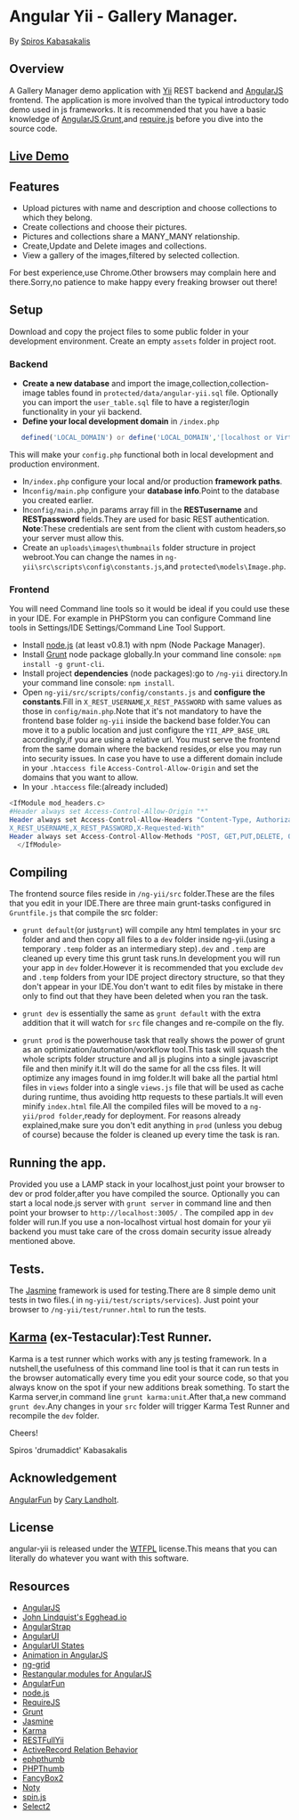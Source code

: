 # Angular Yii - Gallery Manager.
By [Spiros Kabasakalis](http://iws.kabasakalis.gr/)

## Overview
 A Gallery Manager demo application with [Yii](http://www.yiiframework.com/) REST backend and [AngularJS](http://angularjs.org/) frontend.
 The application is more involved than the typical introductory todo demo used in js frameworks.
 It is recommended that you have a basic knowledge of [AngularJS](http://angularjs.org/),[Grunt](http://gruntjs.com/),and [require.js](http://requirejs.org/) before you dive into the source code.

## [Live Demo](http://kabasakalis.tk/ng-yii)

## Features
* Upload pictures with name and description and choose collections to which they belong.
* Create collections and choose their pictures.
* Pictures and collections share a MANY_MANY relationship.
* Create,Update and Delete images and collections.
* View a gallery of the images,filtered by selected collection.

For best experience,use Chrome.Other browsers may complain here and there.Sorry,no patience to make happy every freaking browser out there!

## Setup
Download and copy the project files to some public folder in your development environment.
Create an empty `assets` folder in project root.
### Backend
* **Create a new database** and import the image,collection,collection-image tables found in `protected/data/angular-yii.sql` file.
Optionally you can import the `user_table.sql` file to have a register/login functionality in your yii backend.
* **Define your local development domain** in `/index.php` 

```php 
   defined('LOCAL_DOMAIN') or define('LOCAL_DOMAIN','[localhost or Virtual Host]');
``` 
This will make your `config.php` functional both in local development and production environment.
* In`/index.php` configure your local and/or production **framework paths**.
* In`config/main.php` configure your **database info**.Point to the database you created earlier.
* In`config/main.php`,in params array fill in the **RESTusername** and **RESTpassword** fields.They are used for basic REST authentication.
**Note**:These credentials are sent from the client with custom headers,so your server must allow this.
* Create an `uploads\images\thumbnails` folder structure in project webroot.You can change the names in `ng-yii\src\scripts\config\constants.js`,and `protected\models\Image.php`.

### Frontend
You will need Command line tools so it would be ideal if you could use these in your IDE.
For example in PHPStorm you can configure  Command line tools in Settings/IDE Settings/Command Line Tool Support.

* Install [node.js](http://nodejs.org/) (at least v0.8.1) with npm (Node Package Manager).
* Install  [Grunt](http://gruntjs.com/) node package globally.In your command line console: `npm install -g grunt-cli`.
* Install project **dependencies** (node packages):go to `/ng-yii` directory.In your command line console: `npm install`.
* Open `ng-yii/src/scripts/config/constants.js` and **configure the constants**.Fill in  `X_REST_USERNAME`,`X_REST_PASSWORD`
with same values as those in `config/main.php`.Note that it's not mandatory to have the frontend base folder `ng-yii` inside the backend base
 folder.You can move it to a public location and just configure the `YII_APP_BASE_URL` accordingly,if you are using a relative url.
 You must serve the frontend from the same domain where the backend resides,or else you may run into security issues.
 In case you have to use a different domain include in your `.htaccess file`  `Access-Control-Allow-Origin` 
  and set the domains that you want to allow.
* In your `.htaccess` file:(already included)

```php
<IfModule mod_headers.c>
#Header always set Access-Control-Allow-Origin "*"
Header always set Access-Control-Allow-Headers "Content-Type, Authorization,
X_REST_USERNAME,X_REST_PASSWORD,X-Requested-With"
Header always set Access-Control-Allow-Methods "POST, GET,PUT,DELETE, OPTIONS"
  </IfModule>
```
## Compiling
The frontend source files reside in `/ng-yii/src` folder.These are the files that you edit in your IDE.There are three main grunt-tasks configured in `Gruntfile.js` that
 compile the src folder:
* `grunt default`(or just`grunt`) will compile any html templates in your src folder and and then copy all files to a `dev` folder inside ng-yii.(using a temporary `.temp`
  folder as an intermediary step)`.dev` and `.temp` are cleaned up every time this grunt task runs.In development you will run your app
  in `dev` folder.However it is recommended that you exclude `dev` and `.temp`  folders  from your IDE project directory structure,
  so that they don't appear in your IDE.You don't want to edit files by mistake in there only to find out that they have been deleted when you ran the task.

* `grunt dev` is essentially the same as `grunt default` with the extra addition that it will watch for `src` file changes and re-compile on the fly.
* `grunt prod` is the powerhouse task that really shows the power of grunt as an optimization/automation/workflow tool.This task will squash
 the whole scripts folder structure and all js plugins into a single javascript  file and then minify it.It will do the same for all the css files.
  It will optimize  any images found in img folder.It will bake all the partial html files in `views` folder into a single `views.js` file that will be used as cache during runtime,
 thus avoiding http requests to these partials.It will even minify `index.html` file.All the compiled files will be moved to a `ng-yii/prod folder`,ready for deployment.
 For reasons already explained,make sure you don't edit anything in `prod` (unless you debug of course) because the folder is cleaned up every time the task is ran.


## Running the app.
Provided you use a LAMP stack in your localhost,just point your browser to dev or prod folder,after you have compiled the source.
Optionally you can start a local node.js server with  `grunt server` in command line and then point your browser to `http://localhost:3005/` .
The compiled app in `dev` folder will run.If you use a non-localhost virtual host domain for your yii backend
you must take care of the cross domain security issue already mentioned above.

## Tests.
The [Jasmine](http://pivotal.github.io/jasmine/) framework is used for testing.There are 8 simple demo unit tests in two files.( in `ng-yii/test/scripts/services`).
Just point your browser to  `/ng-yii/test/runner.html` to run the tests.

## [Karma](http://karma-runner.github.io/0.8/index.html) (ex-Testacular):Test Runner.
Karma is a test runner which works with any js testing framework.
In a nutshell,the usefulness of this command line tool is that it can run tests in the browser automatically every time you edit your source code,
so that you always know on the spot if your new additions break something.
To start the Karma server,in command line `grunt karma:unit`.After that,a new command `grunt dev`.Any changes in your `src`
folder will trigger Karma Test Runner and recompile the `dev` folder.

Cheers!

Spiros 'drumaddict' Kabasakalis

## Acknowledgement
[AngularFun](https://github.com/CaryLandholt/AngularFun) by [Cary Landholt](https://github.com/CaryLandholt).

## License
angular-yii  is released under the [WTFPL](http://sam.zoy.org/wtfpl/) license.This means that you can literally do whatever you want with this software.

## Resources
* [AngularJS](http://angularjs.org/)
* [John Lindquist's Egghead.io](http://www.youtube.com/playlist?list=PLP6DbQBkn9ymGQh2qpk9ImLHdSH5T7yw7)
* [AngularStrap](http://mgcrea.github.io/angular-strap/)
* [AngularUI](http://angular-ui.github.io/)
* [AngularUI States](https://github.com/angular-ui/ui-router/wiki)
* [Animation in AngularJS](http://www.yearofmoo.com/2013/04/animation-in-angularjs.html)
* [ng-grid](http://angular-ui.github.io/ng-grid/)
* [Restangular,modules for AngularJS](http://ngmodules.org/modules/restangular)
* [AngularFun](https://github.com/CaryLandholt/AngularFun)
* [node.js](http://nodejs.org/)
* [RequireJS](http://requirejs.org/)
* [Grunt](http://gruntjs.com/)
* [Jasmine](http://pivotal.github.io/jasmine/)
* [Karma](http://karma-runner.github.io/0.8/index.html)
* [RESTFullYii](http://evan108108.github.io/RESTFullYii/)
* [ActiveRecord Relation Behavior](https://github.com/yiiext/activerecord-relation-behavior)
* [ephpthumb](https://github.com/Haensel/EPhpThumb)
* [PHPThumb](https://github.com/masterexploder/PHPThumb/wiki/Basic-Usage)
* [FancyBox2](http://fancyapps.com/fancybox/)
* [Noty](http://needim.github.io/noty/)
* [spin.js](http://fgnass.github.io/spin.js/)
* [Select2](http://ivaynberg.github.io/select2/)



